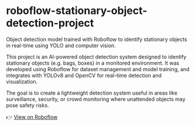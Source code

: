 # roboflow-stationary-object-detection-project
Object detection model trained with Roboflow to identify stationary objects in real-time using YOLO and computer vision.

This project is an AI-powered object detection system designed to identify stationary objects (e.g. bags, boxes) in a monitored environment. It was developed using Roboflow for dataset management and model training, and integrates with YOLOv8 and OpenCV for real-time detection and visualization.

The goal is to create a lightweight detection system useful in areas like surveillance, security, or crowd monitoring where unattended objects may pose safety risks.

👉 [View on Roboflow](https://app.roboflow.com/myworkspace-8463l/stationary-object-detector-um274/models/stationary-object-detector-um274/9)

